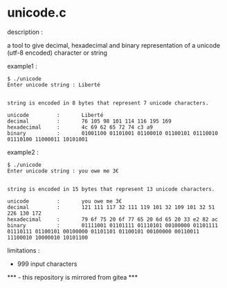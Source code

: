 # unicode.c

description :

a tool to give decimal, hexadecimal and binary representation of a unicode (utf-8 encoded) character or string

example1 :

```
$ ./unicode
Enter unicode string : Liberté


string is encoded in 8 bytes that represent 7 unicode characters.

unicode         :       Liberté
decimal         :       76 105 98 101 114 116 195 169 
hexadecimal     :       4c 69 62 65 72 74 c3 a9 
binary          :       01001100 01101001 01100010 01100101 01110010 01110100 11000011 10101001
```

example2 :
```
$ ./unicode 
Enter unicode string : you owe me 3€


string is encoded in 15 bytes that represent 13 unicode characters.

unicode         :       you owe me 3€
decimal         :       121 111 117 32 111 119 101 32 109 101 32 51 226 130 172 
hexadecimal     :       79 6f 75 20 6f 77 65 20 6d 65 20 33 e2 82 ac 
binary          :       01111001 01101111 01110101 00100000 01101111 01110111 01100101 00100000 01101101 01100101 00100000 00110011 11100010 10000010 10101100
```

limitations : 

- 999 input characters

*** -  this repository is mirrored from gitea ***
